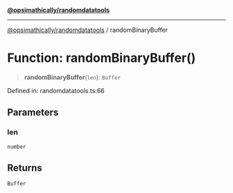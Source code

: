 [**@opsimathically/randomdatatools**](../README.md)

***

[@opsimathically/randomdatatools](../README.md) / randomBinaryBuffer

# Function: randomBinaryBuffer()

> **randomBinaryBuffer**(`len`): `Buffer`

Defined in: randomdatatools.ts:66

## Parameters

### len

`number`

## Returns

`Buffer`
